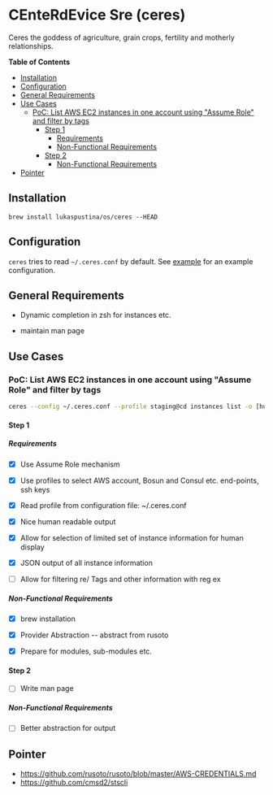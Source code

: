 # CEnteRdEvice Sre (ceres)

Ceres the goddess of agriculture, grain crops, fertility and motherly relationships.

<!-- START doctoc generated TOC please keep comment here to allow auto update -->
<!-- DON'T EDIT THIS SECTION, INSTEAD RE-RUN doctoc TO UPDATE -->
**Table of Contents**

- [Installation](#installation)
- [Configuration](#configuration)
- [General Requirements](#general-requirements)
- [Use Cases](#use-cases)
  - [PoC: List AWS EC2 instances in one account using "Assume Role" and filter by tags](#poc-list-aws-ec2-instances-in-one-account-using-assume-role-and-filter-by-tags)
    - [Step 1](#step-1)
      - [Requirements](#requirements)
      - [Non-Functional Requirements](#non-functional-requirements)
    - [Step 2](#step-2)
      - [Non-Functional Requirements](#non-functional-requirements-1)
- [Pointer](#pointer)

<!-- END doctoc generated TOC please keep comment here to allow auto update -->

## Installation

`brew install lukaspustina/os/ceres --HEAD`


## Configuration

`ceres` tries to read `~/.ceres.conf` by default. See [example](examples/ceres.conf) for an example configuration.

## General Requirements

* Dynamic completion in zsh for instances etc.

* maintain man page


## Use Cases

### PoC: List AWS EC2 instances in one account using "Assume Role" and filter by tags

```bash
ceres --config ~/.ceres.conf --profile staging@cd instances list -o [humon|json] --output-options=InstanceId,Tags=Name:AnsibleHostGroup,State --filter 'Instance=i-.*,Tags=Name=Packer.*:AnsibleHostGroup=batch_.*,State=stopped'
```

#### Step 1

##### Requirements

* [X] Use Assume Role mechanism

* [X] Use profiles to select AWS account, Bosun and Consul etc. end-points, ssh keys

* [X] Read profile from configuration file: ~/.ceres.conf

* [X] Nice human readable output

* [X] Allow for selection of limited set of instance information for human display

* [X] JSON output of all instance information

* [ ] Allow for filtering re/ Tags and other information with reg ex

##### Non-Functional Requirements

* [X] brew installation

* [X] Provider Abstraction -- abstract from rusoto

* [X] Prepare for modules, sub-modules etc.

#### Step 2

* [ ] Write man page

##### Non-Functional Requirements

* [ ] Better abstraction for output


## Pointer
* https://github.com/rusoto/rusoto/blob/master/AWS-CREDENTIALS.md
* https://github.com/cmsd2/stscli

